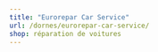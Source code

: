 ```yaml
---
title: "Eurorepar Car Service"
url: /dornes/eurorepar-car-service/
shop: réparation de voitures
---
```

